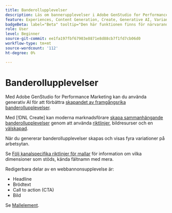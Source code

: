 ```yaml
---
title: Banderollupplevelser
description: Läs om bannerupplevelser i Adobe GenStudio for Performance Marketing.
feature: Experiences, Content Generation, Create, Generative AI, Variant Generation
badgeBeta: label="Beta" tooltip="Den här funktionen finns för närvarande i Beta, så vissa funktioner kan vara begränsade eller kunna ändras."
role: User
level: Beginner
source-git-commit: ee1fa197fbf67903e8871e8d88cb7f1fd7cb06d0
workflow-type: tm+mt
source-wordcount: '112'
ht-degree: 0%

---
```


# Banderollupplevelser

Med Adobe GenStudio for Performance Marketing kan du använda generativ AI för att förbättra [skapandet av framgångsrika banderollupplevelser](/help/user-guide/create/create-banner-experience.md).

Med [!DNL Create] kan moderna marknadsförare [skapa sammanhängande banderollupplevelser](/help/user-guide/create/create-banner-experience.md) genom att använda [riktlinjer](/help/user-guide/guidelines/overview.md), bildresurser och en [välskapad](/help/user-guide/effective-prompts.md).

När du genererar banderollupplevelser skapas och visas fyra variationer på arbetsytan.

Se [Följ kanalspecifika riktlinjer för mallar](/help/user-guide/content/best-practices-for-templates.md#follow-channel-specific-template-guidelines) för information om vilka dimensioner som stöds, kända fältnamn med mera.

Redigerbara delar av en webbannonsupplevelse är:

* Headline
* Brödtext
* Call to action (CTA)
* Bild

Se [Mallelement](/help/user-guide/content/use-templates.md#template-elements).

<!-- ## Character counts

After you generate a set of display ad variants, you can see the character count displayed for each section. Hover over or click into a generated section, such as the subject line or the body, and see the section name and character count for that section.

![Character count](/help/assets/character-count.png){width="500" zoomable="yes"} -->

